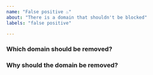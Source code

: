 ```yaml
---
name: "False positive ♨️"
about: "There is a domain that shouldn't be blocked"
labels: "false positive"

---
```


### Which domain should be removed?

### Why should the domain be removed?